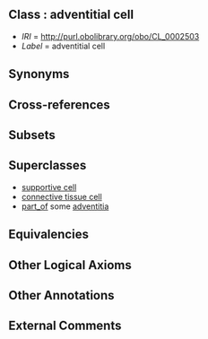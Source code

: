 
## Class : adventitial cell

 * *IRI* = http://purl.obolibrary.org/obo/CL_0002503
 * *Label* = adventitial cell

## Synonyms


## Cross-references


## Subsets


## Superclasses

 * [supportive cell](../../CL/30/CL_0000630.md)
 * [connective tissue cell](../../CL/20/CL_0002320.md)
 * [part_of](../../BFO/50/BFO_0000050.md) some [adventitia](../../UBERON/42/UBERON_0005742.md)

## Equivalencies


## Other Logical Axioms


## Other Annotations


## External Comments

